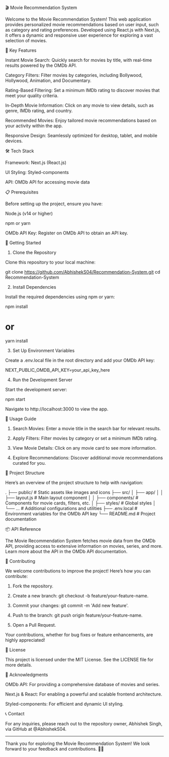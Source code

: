 
🎬 Movie Recommendation System

Welcome to the Movie Recommendation System! This web application provides personalized movie recommendations based on user input, such as category and rating preferences. Developed using React.js with Next.js, it offers a dynamic and responsive user experience for exploring a vast selection of movies.

🌟 Key Features

Instant Movie Search: Quickly search for movies by title, with real-time results powered by the OMDb API.

Category Filters: Filter movies by categories, including Bollywood, Hollywood, Animation, and Documentary.

Rating-Based Filtering: Set a minimum IMDb rating to discover movies that meet your quality criteria.

In-Depth Movie Information: Click on any movie to view details, such as genre, IMDb rating, and country.

Recommended Movies: Enjoy tailored movie recommendations based on your activity within the app.

Responsive Design: Seamlessly optimized for desktop, tablet, and mobile devices.


🛠️ Tech Stack

Framework: Next.js (React.js)

UI Styling: Styled-components

API: OMDb API for accessing movie data


📋 Prerequisites

Before setting up the project, ensure you have:

Node.js (v14 or higher)

npm or yarn

OMDb API Key: Register on OMDb API to obtain an API key.


🚀 Getting Started

1. Clone the Repository

Clone this repository to your local machine:

git clone https://github.com/AbhishekS04/Recommendation-System.git
cd Recommendation-System

2. Install Dependencies

Install the required dependencies using npm or yarn:

npm install
# or
yarn install

3. Set Up Environment Variables

Create a .env.local file in the root directory and add your OMDb API key:

NEXT_PUBLIC_OMDB_API_KEY=your_api_key_here

4. Run the Development Server

Start the development server:

npm start

Navigate to http://localhost:3000 to view the app.

📝 Usage Guide

1. Search Movies: Enter a movie title in the search bar for relevant results.


2. Apply Filters: Filter movies by category or set a minimum IMDb rating.


3. View Movie Details: Click on any movie card to see more information.


4. Explore Recommendations: Discover additional movie recommendations curated for you.



📁 Project Structure

Here’s an overview of the project structure to help with navigation:

.
├── public/                      # Static assets like images and icons
├── src/
│   ├── app/
│   │   ├── layout.js            # Main layout component
│   │   ├── components/          # Components for movie cards, filters, etc.
│   ├── styles/                  # Global styles
│   └── ...                      # Additional configurations and utilities
├── .env.local                   # Environment variables for the OMDb API key
└── README.md                    # Project documentation

📦 API Reference

The Movie Recommendation System fetches movie data from the OMDb API, providing access to extensive information on movies, series, and more. Learn more about the API in the OMDb API documentation.

🤝 Contributing

We welcome contributions to improve the project! Here’s how you can contribute:

1. Fork the repository.


2. Create a new branch: git checkout -b feature/your-feature-name.


3. Commit your changes: git commit -m 'Add new feature'.


4. Push to the branch: git push origin feature/your-feature-name.


5. Open a Pull Request.



Your contributions, whether for bug fixes or feature enhancements, are highly appreciated!

📜 License

This project is licensed under the MIT License. See the LICENSE file for more details.

🙏 Acknowledgments

OMDb API: For providing a comprehensive database of movies and series.

Next.js & React: For enabling a powerful and scalable frontend architecture.

Styled-components: For efficient and dynamic UI styling.


📞 Contact

For any inquiries, please reach out to the repository owner, Abhishek Singh, via GitHub at @AbhishekS04.


---

Thank you for exploring the Movie Recommendation System! We look forward to your feedback and contributions. 🎥✨


